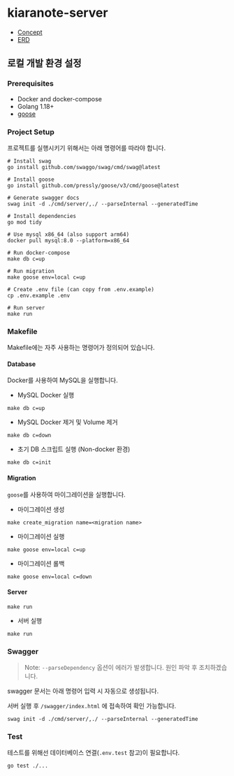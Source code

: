 # kiaranote-server 

* [Concept](https://demo.hedgedoc.org/JOieJRo0QNesVBdgEel48Q)
* [ERD](https://www.erdcloud.com/d/h2HrcZe3gYPNMe6Zb)

## 로컬 개발 환경 설정

### Prerequisites

- Docker and docker-compose
- Golang 1.18+
- [goose](https://github.com/pressly/goose)

### Project Setup

프로젝트를 실행시키기 위해서는 아래 명령어를 따라야 합니다.

```shell
# Install swag
go install github.com/swaggo/swag/cmd/swag@latest

# Install goose
go install github.com/pressly/goose/v3/cmd/goose@latest

# Generate swagger docs
swag init -d ./cmd/server/,./ --parseInternal --generatedTime

# Install dependencies
go mod tidy

# Use mysql x86_64 (also support arm64)
docker pull mysql:8.0 --platform=x86_64

# Run docker-compose
make db c=up

# Run migration
make goose env=local c=up

# Create .env file (can copy from .env.example)
cp .env.example .env

# Run server
make run
```

### Makefile

Makefile에는 자주 사용하는 명령어가 정의되어 있습니다.

#### Database

Docker를 사용하여 MySQL을 실행합니다.

- MySQL Docker 실행

```shell
make db c=up
```

- MySQL Docker 제거 및 Volume 제거

```shell
make db c=down
```

- 초기 DB 스크립트 실행 (Non-docker 환경)

```shell
make db c=init
```

#### Migration

`goose`를 사용하여 마이그레이션을 실행합니다.

- 마이그레이션 생성

```shell
make create_migration name=<migration name>
```

- 마이그레이션 실행

```shell
make goose env=local c=up
```

- 마이그레이션 롤백

```shell
make goose env=local c=down
```

#### Server

`make run`

- 서버 실행

```shell
make run
```

### Swagger

> Note: `--parseDependency` 옵션이 에러가 발생합니다. 원인 파악 후 조치하겠습니다.

swagger 문서는 아래 명령어 입력 시 자동으로 생성됩니다. 

서버 실행 후 `/swagger/index.html` 에 접속하여 확인 가능합니다.

```shell
swag init -d ./cmd/server/,./ --parseInternal --generatedTime
```

### Test

테스트를 위해선 데이터베이스 연결(`.env.test` 참고)이 필요합니다.

```shell
go test ./...
```